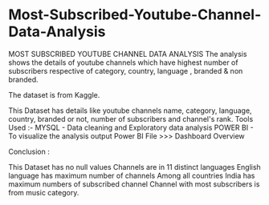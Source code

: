# Most-Subscribed-Youtube-Channel-Data-Analysis
MOST SUBSCRIBED YOUTUBE CHANNEL DATA ANALYSIS
The analysis shows the details of youtube channels which have highest number of subscribers respective of category, country, language , branded & non branded.

The dataset is from Kaggle.

This Dataset has details like youtube channels name, category, language, country, branded or not, number of subscribers and channel's rank.
Tools Used :-
MYSQL - Data cleaning and Exploratory data analysis 
POWER BI - To visualize the analysis output Power BI File >>> Dashboard Overview

Conclusion :

This Dataset has no null values
Channels are in 11 distinct languages
English language has maximum number of channels
Among all countries India has maximum numbers of subscribed channel
Channel with most subscribers is from music category.

